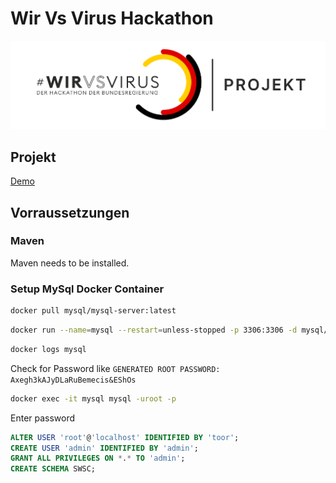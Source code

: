 # Wir Vs Virus Hackathon
![Logo](Logo.png)

## Projekt
[Demo](http://marketsupplycheckerbalancer-1911037543.us-east-1.elb.amazonaws.com/)

## Vorraussetzungen

### Maven
Maven needs to be installed.

### Setup MySql Docker Container
```bash
docker pull mysql/mysql-server:latest
```
```bash
docker run --name=mysql --restart=unless-stopped -p 3306:3306 -d mysql/mysql-server:latest
```
```bash
docker logs mysql
```
Check for Password like `GENERATED ROOT PASSWORD: Axegh3kAJyDLaRuBemecis&EShOs`
```bash
docker exec -it mysql mysql -uroot -p
```
Enter password
```sql
ALTER USER 'root'@'localhost' IDENTIFIED BY 'toor';
CREATE USER 'admin' IDENTIFIED BY 'admin';
GRANT ALL PRIVILEGES ON *.* TO 'admin';
CREATE SCHEMA SWSC;
```